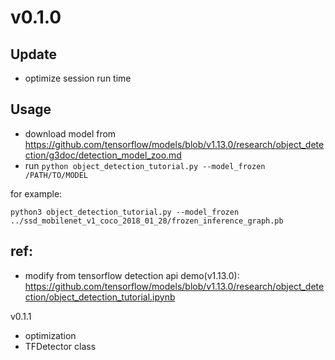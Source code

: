 # v0.1.0

## Update
- optimize session run time

## Usage

- download model from https://github.com/tensorflow/models/blob/v1.13.0/research/object_detection/g3doc/detection_model_zoo.md
- run `python object_detection_tutorial.py --model_frozen /PATH/TO/MODEL`

for example:
```
python3 object_detection_tutorial.py --model_frozen ../ssd_mobilenet_v1_coco_2018_01_28/frozen_inference_graph.pb
```

## ref:
- modify from tensorflow detection api demo(v1.13.0): https://github.com/tensorflow/models/blob/v1.13.0/research/object_detection/object_detection_tutorial.ipynb

v0.1.1
- optimization
- TFDetector class
